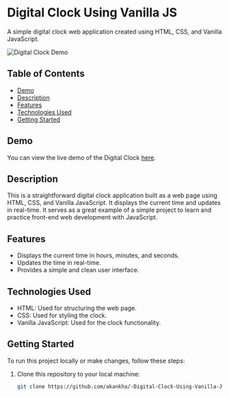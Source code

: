 # Digital Clock Using Vanilla JS

A simple digital clock web application created using HTML, CSS, and Vanilla JavaScript.

![Digital Clock Demo](https://img001.prntscr.com/file/img001/NGE4nzTpRiSgMYIKpSIhwA.png)

## Table of Contents

- [Demo](#demo)
- [Description](#description)
- [Features](#features)
- [Technologies Used](#technologies-used)
- [Getting Started](#getting-started)

## Demo

You can view the live demo of the Digital Clock [here](https://akankha.github.io/-Digital-Clock-Using-Vanilla-JS/).

## Description

This is a straightforward digital clock application built as a web page using HTML, CSS, and Vanilla JavaScript. It displays the current time and updates in real-time. It serves as a great example of a simple project to learn and practice front-end web development with JavaScript.

## Features

- Displays the current time in hours, minutes, and seconds.
- Updates the time in real-time.
- Provides a simple and clean user interface.

## Technologies Used

- HTML: Used for structuring the web page.
- CSS: Used for styling the clock.
- Vanilla JavaScript: Used for the clock functionality.

## Getting Started

To run this project locally or make changes, follow these steps:

1. Clone this repository to your local machine:

   ```bash
   git clone https://github.com/akankha/-Digital-Clock-Using-Vanilla-JS.git
